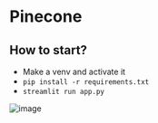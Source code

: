 # Pinecone


## How to start?

- Make a venv and activate it
- ``` pip install -r requirements.txt ```
- ``` streamlit run app.py ```

![image](https://github.com/user-attachments/assets/f94642b1-5b71-4393-9762-13e85e3a88b7)
